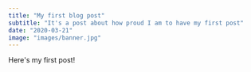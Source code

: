 ```yaml
---
title: "My first blog post"
subtitle: "It's a post about how proud I am to have my first post"
date: "2020-03-21"
image: "images/banner.jpg"
---
```


Here's my first post!
